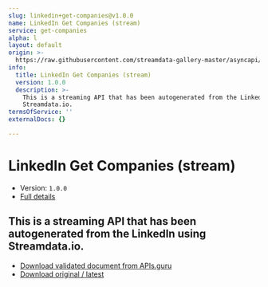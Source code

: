 ```yaml
---
slug: linkedin+get-companies@v1.0.0
name: LinkedIn Get Companies (stream)
service: get-companies
alpha: l
layout: default
origin: >-
  https://raw.githubusercontent.com/streamdata-gallery-master/asyncapi/master/_listings/linkedin/linkedin-get-companies-stream-async.md
info:
  title: LinkedIn Get Companies (stream)
  version: 1.0.0
  description: >-
    This is a streaming API that has been autogenerated from the LinkedIn using
    Streamdata.io.
termsOfService: ''
externalDocs: {}

---
```

# LinkedIn Get Companies (stream)

* Version: `1.0.0`
* [Full details](../html/linkedin+get-companies@v1.0.0.html)



## This is a streaming API that has been autogenerated from the LinkedIn using Streamdata.io.



* [Download validated document from APIs.guru](https://raw.githubusercontent.com/APIs-guru/asyncapi-directory/master/docs/APIs/linkedin%2Bget-companies%40v1.0.0.yaml)
* [Download original / latest](https://raw.githubusercontent.com/streamdata-gallery-master/asyncapi/master/_listings/linkedin/linkedin-get-companies-stream-async.md)

<script type="application/ld+json">
{
  "@context": "http://schema.org/",
  "@type": "WebAPI",
  "description": "This is a streaming API that has been autogenerated from the LinkedIn using Streamdata.io.",
  "documentation": "",

  "name": "LinkedIn Get Companies (stream)"
}
</script>
